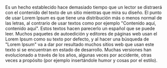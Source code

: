 Es un hecho establecido hace demasiado tiempo que un lector se distraerá con el contenido del texto de un sitio
 mientras que mira su diseño. El punto de usar Lorem Ipsum es que tiene una distribución más o menos normal de las letras, 
 al contrario de usar textos como por ejemplo "Contenido aquí, contenido aquí".
 Estos textos hacen parecerlo un español que se puede leer.
 Muchos paquetes de autoedición y editores de páginas web usan el Lorem Ipsum como su texto por defecto, y al hacer una búsqueda de "Lorem Ipsum" va a dar por resultado muchos sitios web que usan este texto si se encuentran en estado de desarrollo. 
 Muchas versiones han evolucionado a través de los años, algunas veces por accidente, otras veces a propósito (por ejemplo insertándole humor y cosas por el estilo).
